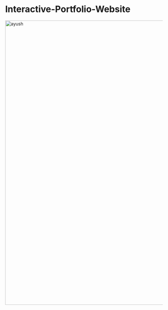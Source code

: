 # Interactive-Portfolio-Website
<img width="907" alt="ayush" src="https://github.com/Ayushtiwari2002/Interactive-Portfolio-Website/assets/98650309/eb53bc9f-b3fe-4034-9449-656e299d7f5b">
